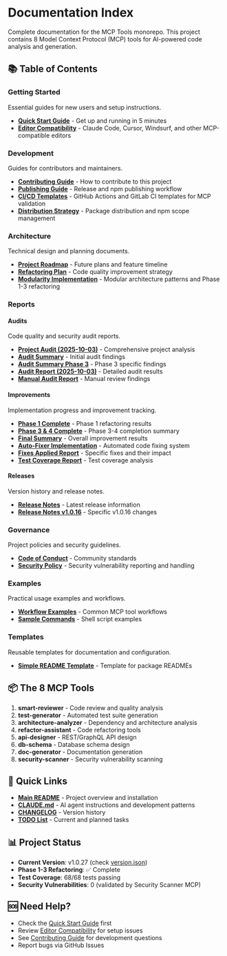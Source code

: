 # Documentation Index

Complete documentation for the MCP Tools monorepo. This project contains 8 Model Context Protocol (MCP) tools for AI-powered code analysis and generation.

## 📚 Table of Contents

### Getting Started

Essential guides for new users and setup instructions.

- **[Quick Start Guide](getting-started/QUICK_START.md)** - Get up and running in 5 minutes
- **[Editor Compatibility](getting-started/EDITOR_COMPATIBILITY.md)** - Claude Code, Cursor, Windsurf, and other MCP-compatible editors

### Development

Guides for contributors and maintainers.

- **[Contributing Guide](development/CONTRIBUTING.md)** - How to contribute to this project
- **[Publishing Guide](development/PUBLISH.md)** - Release and npm publishing workflow
- **[CI/CD Templates](development/CI_CD_TEMPLATES.md)** - GitHub Actions and GitLab CI templates for MCP validation
- **[Distribution Strategy](development/DISTRIBUTION.md)** - Package distribution and npm scope management

### Architecture

Technical design and planning documents.

- **[Project Roadmap](architecture/ROADMAP.md)** - Future plans and feature timeline
- **[Refactoring Plan](architecture/REFACTORING_PLAN.md)** - Code quality improvement strategy
- **[Modularity Implementation](architecture/MODULARITY_IMPLEMENTATION.md)** - Modular architecture patterns and Phase 1-3 refactoring

### Reports

#### Audits

Code quality and security audit reports.

- **[Project Audit (2025-10-03)](reports/audits/PROJECT_AUDIT_2025-10-03.md)** - Comprehensive project analysis
- **[Audit Summary](reports/audits/AUDIT_SUMMARY.md)** - Initial audit findings
- **[Audit Summary Phase 3](reports/audits/AUDIT_SUMMARY_PHASE3.md)** - Phase 3 specific findings
- **[Audit Report (2025-10-03)](reports/audits/AUDIT_REPORT_2025-10-03.md)** - Detailed audit results
- **[Manual Audit Report](reports/audits/MANUAL_AUDIT_REPORT.md)** - Manual review findings

#### Improvements

Implementation progress and improvement tracking.

- **[Phase 1 Complete](reports/improvements/IMPROVEMENT_PHASE1_COMPLETE.md)** - Phase 1 refactoring results
- **[Phase 3 & 4 Complete](reports/improvements/PHASE_3_4_COMPLETE.md)** - Phase 3-4 completion summary
- **[Final Summary](reports/improvements/FINAL_SUMMARY.md)** - Overall improvement results
- **[Auto-Fixer Implementation](reports/improvements/AUTO_FIXER_IMPLEMENTATION_REPORT.md)** - Automated code fixing system
- **[Fixes Applied Report](reports/improvements/FIXES_APPLIED_REPORT.md)** - Specific fixes and their impact
- **[Test Coverage Report](reports/improvements/TEST_COVERAGE_REPORT.md)** - Test coverage analysis

#### Releases

Version history and release notes.

- **[Release Notes](reports/releases/RELEASE_NOTES.md)** - Latest release information
- **[Release Notes v1.0.16](reports/releases/RELEASE_NOTES_v1.0.16.md)** - Specific v1.0.16 changes

### Governance

Project policies and security guidelines.

- **[Code of Conduct](governance/CODE_OF_CONDUCT.md)** - Community standards
- **[Security Policy](governance/SECURITY.md)** - Security vulnerability reporting and handling

### Examples

Practical usage examples and workflows.

- **[Workflow Examples](examples/WORKFLOW_EXAMPLES.md)** - Common MCP tool workflows
- **[Sample Commands](examples/sample-commands.sh)** - Shell script examples

### Templates

Reusable templates for documentation and configuration.

- **[Simple README Template](templates/SIMPLE_README_TEMPLATE.md)** - Template for package READMEs

## 📦 The 8 MCP Tools

1. **smart-reviewer** - Code review and quality analysis
2. **test-generator** - Automated test suite generation
3. **architecture-analyzer** - Dependency and architecture analysis
4. **refactor-assistant** - Code refactoring tools
5. **api-designer** - REST/GraphQL API design
6. **db-schema** - Database schema design
7. **doc-generator** - Documentation generation
8. **security-scanner** - Security vulnerability scanning

## 🔗 Quick Links

- **[Main README](../README.md)** - Project overview and installation
- **[CLAUDE.md](../CLAUDE.md)** - AI agent instructions and development patterns
- **[CHANGELOG](../CHANGELOG.md)** - Version history
- **[TODO List](TODO.md)** - Current and planned tasks

## 📊 Project Status

- **Current Version**: v1.0.27 (check [version.json](../version.json))
- **Phase 1-3 Refactoring**: ✅ Complete
- **Test Coverage**: 68/68 tests passing
- **Security Vulnerabilities**: 0 (validated by Security Scanner MCP)

## 🆘 Need Help?

- Check the [Quick Start Guide](getting-started/QUICK_START.md) first
- Review [Editor Compatibility](getting-started/EDITOR_COMPATIBILITY.md) for setup issues
- See [Contributing Guide](development/CONTRIBUTING.md) for development questions
- Report bugs via GitHub Issues

